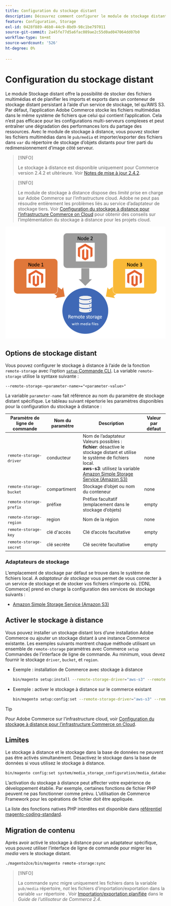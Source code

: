 ```yaml
---
title: Configuration du stockage distant
description: Découvrez comment configurer le module de stockage distant pour l’application Commerce sur site.
feature: Configuration, Storage
exl-id: 0428f889-46b0-44c9-8bd9-98c1be797011
source-git-commit: 2a45fe77d5a6fac089ae2c55d0ad047064dd07b0
workflow-type: tm+mt
source-wordcount: '526'
ht-degree: 0%

---
```


# Configuration du stockage distant

Le module Stockage distant offre la possibilité de stocker des fichiers multimédias et de planifier les imports et exports dans un conteneur de stockage distant persistant à l’aide d’un service de stockage, tel qu’AWS S3. Par défaut, l’application Adobe Commerce stocke les fichiers multimédias dans le même système de fichiers que celui qui contient l’application. Cela n’est pas efficace pour les configurations multi-serveurs complexes et peut entraîner une dégradation des performances lors du partage des ressources. Avec le module de stockage à distance, vous pouvez stocker les fichiers multimédias dans le `pub/media` et importer/exporter des fichiers dans `var` du répertoire de stockage d’objets distants pour tirer parti du redimensionnement d’image côté serveur.

>[!INFO]
>
>Le stockage à distance est disponible uniquement pour Commerce version 2.4.2 et ultérieure. Voir [Notes de mise à jour 2.4.2](https://devdocs.magento.com/guides/v2.4/release-notes/open-source-2-4-2.html).

>[!INFO]
>
>Le module de stockage à distance dispose des _limité_ prise en charge sur Adobe Commerce sur l’infrastructure cloud. Adobe ne peut pas résoudre entièrement les problèmes liés au service d’adaptateur de stockage tiers. Voir [Configuration du stockage à distance pour l’infrastructure Commerce on Cloud](cloud-support.md) pour obtenir des conseils sur l’implémentation du stockage à distance pour les projets cloud.

![image de schéma](../../assets/configuration/remote-storage-schema.png)

## Options de stockage distant

Vous pouvez configurer le stockage à distance à l’aide de la fonction `remote-storage` avec l’option [`setup` Commande CLI](../../installation/tutorials/deployment.md). La variable `remote-storage` utilise la syntaxe suivante :

```text
--remote-storage-<parameter-name>="<parameter-value>"
```

La variable `parameter-name` fait référence au nom du paramètre de stockage distant spécifique. Le tableau suivant répertorie les paramètres disponibles pour la configuration du stockage à distance :

| Paramètre de ligne de commande | Nom du paramètre | Description | Valeur par défaut |
|--- |--- |--- |--- |
| `remote-storage-driver` | conducteur | Nom de l’adaptateur<br>Valeurs possibles :<br>**fichier**: désactive le stockage distant et utilise le système de fichiers local.<br>**aws-s3**: utilisez la variable [Amazon Simple Storage Service (Amazon S3)](remote-storage-aws-s3.md) | none |
| `remote-storage-bucket` | compartiment | Stockage d’objet ou nom du conteneur | none |
| `remote-storage-prefix` | préfixe | Préfixe facultatif (emplacement dans le stockage d’objets) | empty |
| `remote-storage-region` | region | Nom de la région | none |
| `remote-storage-key` | clé d&#39;accès | Clé d’accès facultative | empty |
| `remote-storage-secret` | clé secrète | Clé secrète facultative | empty |

### Adaptateurs de stockage

L’emplacement de stockage par défaut se trouve dans le système de fichiers local. A _adaptateur de stockage_ vous permet de vous connecter à un service de stockage et de stocker vos fichiers n’importe où. [!DNL Commerce] prend en charge la configuration des services de stockage suivants :

- [Amazon Simple Storage Service (Amazon S3)](remote-storage-aws-s3.md)

## Activer le stockage à distance

Vous pouvez installer un stockage distant lors d’une installation Adobe Commerce ou ajouter un stockage distant à une instance Commerce existante. Les exemples suivants montrent chaque méthode utilisant un ensemble de `remote-storage` paramètres avec Commerce `setup` Commandes de l’interface de ligne de commande. Au minimum, vous devez fournir le stockage `driver`, `bucket`, et `region`.

- Exemple : installation de Commerce avec stockage à distance

  ```bash
  bin/magento setup:install --remote-storage-driver="aws-s3" --remote-storage-bucket="myBucket" --remote-storage-region="us-east-1"
  ```

- Exemple : activer le stockage à distance sur le commerce existant

  ```bash
  bin/magento setup:config:set --remote-storage-driver="aws-s3" --remote-storage-bucket="myBucket" --remote-storage-region="us-east-1"
  ```

>[!TIP]
>
>Pour Adobe Commerce sur l’infrastructure cloud, voir [Configuration du stockage à distance pour l’infrastructure Commerce on Cloud](cloud-support.md).

## Limites

Le stockage à distance et le stockage dans la base de données ne peuvent pas être activés simultanément. Désactivez le stockage dans la base de données si vous utilisez le stockage à distance.

```bash
bin/magento config:set system/media_storage_configuration/media_database 0
```

L’activation du stockage à distance peut affecter votre expérience de développement établie. Par exemple, certaines fonctions de fichier PHP peuvent ne pas fonctionner comme prévu. L’utilisation de Commerce Framework pour les opérations de fichier doit être appliquée.

La liste des fonctions natives PHP interdites est disponible dans [référentiel magento-coding-standard][code-standard].

## Migration de contenu

Après avoir activé le stockage à distance pour un adaptateur spécifique, vous pouvez utiliser l’interface de ligne de commande pour migrer les _media_ vers le stockage distant.

```bash
./magento2ce/bin/magento remote-storage:sync
```

>[!INFO]
>
>La commande sync migre uniquement les fichiers dans la variable `pub/media` répertoire, _not_ les fichiers d’importation/exportation dans la variable `var` répertoire . Voir [Importation/exportation planifiée](https://experienceleague.adobe.com/docs/commerce-admin/systems/data-transfer/data-scheduled-import-export.html) dans le _Guide de l’utilisateur de Commerce 2.4_.

<!-- link definitions -->

[import-export]: https://docs.magento.com/user-guide/system/data-scheduled-import-export.html
[code-standard]: https://github.com/magento/magento-coding-standard/blob/develop/Magento2/Sniffs/Functions/DiscouragedFunctionSniff.php
